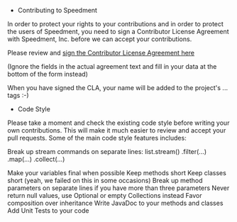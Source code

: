 * Contributing to Speedment

In order to protect your rights to your contributions and in order to protect the users of Speedment, you need
to sign a Contributor License Agreement with Speedment, Inc. before we can accept your contributions.

Please review and <a href="https://www.clahub.com/agreements/speedment/speedment">sign the Contributor License Agreement here</a>

(Ignore the fields in the actual agreement text and fill in your data at the bottom of the form instead)

When you have signed the CLA, your name will be added to the project's <contributors>...</contributors> tags :-)

* Code Style

Please take a moment and check the existing code style before writing your own 
contributions. This will make it much easier to review and accept your pull
requests. Some of the main code style features includes:

Break up stream commands on separate lines:
    list.stream()
        .filter(...)
        .map(...)
        .collect(...)

Make your variables final when possible
Keep methods short
Keep classes short (yeah, we failed on this in some occasions)
Break up method parameters on separate lines if you have more than three parameters
Never return null values, use Optional or empty Collections instead
Favor composition over inheritance
Write JavaDoc to your methods and classes
Add Unit Tests to your code
